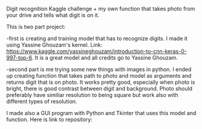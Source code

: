 Digit recognition Kaggle challenge + my own function that takes photo from your drive and tells what digit is on it.

This is two part project:

-first is creating and training model that has to recognize digits. I made it using Yassine Ghouzam's kernel. Link: https://www.kaggle.com/yassineghouzam/introduction-to-cnn-keras-0-997-top-6. It is a great model and all credits go to Yassine Ghouzam.

-second part is me trying some new things with images in python. I ended up creating function that takes path to photo and model as arguments and returns digit that is on photo. It works pretty good, especially when photo is bright, there is good contrast between digit and background. Photo should preferably have similiar resolution to being square but work also with different types of resolution.
  
  I made also a GUI program with Python and Tkinter that uses this model and function. Here is link to repository:
